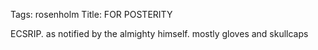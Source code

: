 Tags: rosenholm
Title: FOR POSTERITY
  
ECSRIP. as notified by the almighty himself. mostly gloves and skullcaps